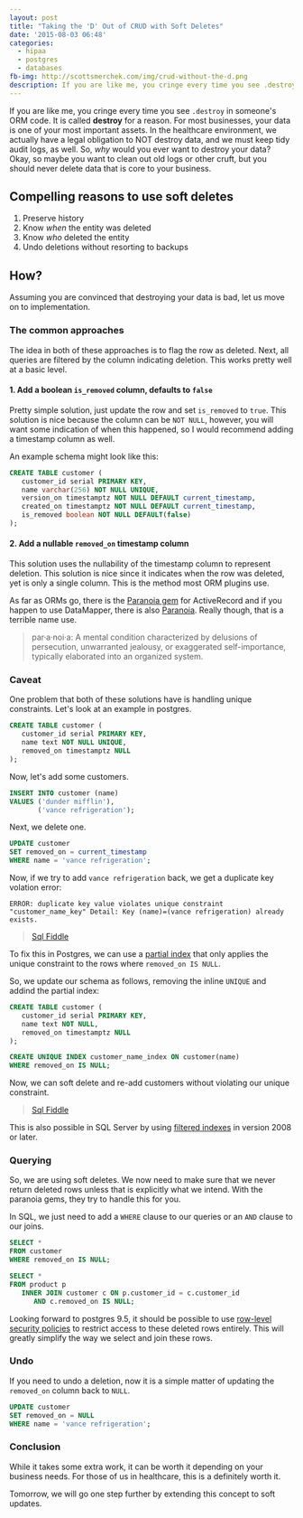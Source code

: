 ```yaml
---
layout: post
title: "Taking the 'D' Out of CRUD with Soft Deletes"
date: '2015-08-03 06:48'
categories:
  - hipaa
  - postgres
  - databases
fb-img: http://scottsmerchek.com/img/crud-without-the-d.png
description: If you are like me, you cringe every time you see .destroy in someone's ORM code. For most businesses, data is one of the most important assets. Here, we'll use soft deletes instead.
---
```


If you are like me, you cringe every time you see `.destroy` in someone's ORM code. It is called **destroy** for a reason. For most businesses, your data is one of your most important assets. In the healthcare environment, we actually have a legal obligation to NOT destroy data, and we must keep tidy audit logs, as well. So, *why* would you ever want to destroy your data? Okay, so maybe you want to clean out old logs or other cruft, but you should never delete data that is core to your business.

## Compelling reasons to use soft deletes

1. Preserve history
2. Know _when_ the entity was deleted
3. Know _who_ deleted the entity
4. Undo deletions without resorting to backups

## How?

Assuming you are convinced that destroying your data is bad, let us move on to implementation.

### The common approaches

The idea in both of these approaches is to flag the row as deleted. Next, all queries are filtered by the column indicating deletion. This works pretty well at a basic level.

#### 1. Add a boolean `is_removed` column, defaults to `false`

Pretty simple solution, just update the row and set `is_removed` to `true`. This solution is nice because the column can be `NOT NULL`, however, you will want some indication of when this happened, so I would recommend adding a timestamp column as well.

An example schema might look like this:

```sql
CREATE TABLE customer (
   customer_id serial PRIMARY KEY,
   name varchar(256) NOT NULL UNIQUE,
   version_on timestamptz NOT NULL DEFAULT current_timestamp,
   created_on timestamptz NOT NULL DEFAULT current_timestamp,
   is_removed boolean NOT NULL DEFAULT(false)
);
```

#### 2. Add a nullable `removed_on` timestamp column

This solution uses the nullability of the timestamp column to represent deletion. This solution is nice since it indicates when the row was deleted, yet is only a single column. This is the method most ORM plugins use.

As far as ORMs go, there is the [Paranoia gem](https://rubygems.org/gems/paranoia) for ActiveRecord and if you happen to use DataMapper, there is also [Paranoia](http://datamapper.org/docs/misc.html). Really though, that is a terrible name use.

>par·a·noi·a: A mental condition characterized by delusions of persecution, unwarranted jealousy, or exaggerated self-importance, typically elaborated into an organized system.

### Caveat

One problem that both of these solutions have is handling unique constraints. Let's look at an example in postgres.

```sql
CREATE TABLE customer (
   customer_id serial PRIMARY KEY,
   name text NOT NULL UNIQUE,
   removed_on timestamptz NULL
);
```

Now, let's add some customers.

```sql
INSERT INTO customer (name)
VALUES ('dunder mifflin'),
       ('vance refrigeration');
```

Next, we delete one.

```sql
UPDATE customer
SET removed_on = current_timestamp
WHERE name = 'vance refrigeration';
```

Now, if we try to add `vance refrigeration` back, we get a duplicate key volation error:

```
ERROR: duplicate key value violates unique constraint "customer_name_key" Detail: Key (name)=(vance refrigeration) already exists.
```

> [Sql Fiddle](http://sqlfiddle.com/#!15/302b8/3)

To fix this in Postgres, we can use a [partial index](https://devcenter.heroku.com/articles/postgresql-indexes#partial-indexes) that only applies the unique constraint to the rows where `removed_on IS NULL`.

So, we update our schema as follows, removing the inline `UNIQUE` and addind the partial index:

```sql
CREATE TABLE customer (
   customer_id serial PRIMARY KEY,
   name text NOT NULL,
   removed_on timestamptz NULL
);

CREATE UNIQUE INDEX customer_name_index ON customer(name)
WHERE removed_on IS NULL;
```

Now, we can soft delete and re-add customers without violating our unique constraint.

> [Sql Fiddle](http://sqlfiddle.com/#!15/a10a3/1)

This is also possible in SQL Server by using [filtered indexes](https://msdn.microsoft.com/en-us/library/cc280372.aspx) in version 2008 or later.

### Querying

So, we are using soft deletes. We now need to make sure that we never return deleted rows unless that is explicitly what we intend. With the paranoia gems, they try to handle this for you.

In SQL, we just need to add a `WHERE` clause to our queries or an `AND` clause to our joins.

```sql
SELECT *
FROM customer
WHERE removed_on IS NULL;
```

```sql
SELECT *
FROM product p
   INNER JOIN customer c ON p.customer_id = c.customer_id
      AND c.removed_on IS NULL;
```

Looking forward to postgres 9.5, it should be possible to use [row-level security policies](http://www.depesz.com/2014/10/02/waiting-for-9-5-row-level-security-policies-rls/) to restrict access to these deleted rows entirely. This will greatly simplify the way we select and join these rows.

### Undo

If you need to undo a deletion, now it is a simple matter of updating the `removed_on` column back to `NULL`.

```sql
UPDATE customer
SET removed_on = NULL
WHERE name = 'vance refrigeration';
```

### Conclusion

While it takes some extra work, it can be worth it depending on your business needs. For those of us in healthcare, this is a definitely worth it.

Tomorrow, we will go one step further by extending this concept to soft updates.